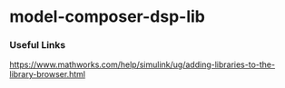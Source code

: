 # model-composer-dsp-lib

### Useful Links
https://www.mathworks.com/help/simulink/ug/adding-libraries-to-the-library-browser.html
